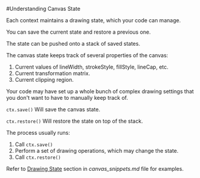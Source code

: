 #Understanding Canvas State

Each context maintains a drawing state, which your code can manage.

You can save the current state and restore a previous one.

The state can be pushed onto a stack of saved states.

The canvas state keeps track of several properties of the canvas:

  1. Current values of lineWidth, strokeStyle, fillStyle, lineCap, etc.
  2. Current transformation matrix.
  3. Current clipping region.

Your code may have set up a whole bunch of complex drawing settings that you don't want to have to manually keep track of.

`ctx.save()` Will save the canvas state.

`ctx.restore()` Will restore the state on top of the stack.

The process usually runs:
  1. Call `ctx.save()`
  2. Perform a set of drawing operations, which may change the state.
  3. Call `ctx.restore()`

Refer to [Drawing State](https://github.com/l4nk332/notebook/blob/master/HTML5_Canvas/canvas_snippets.md#drawing-state) section in *canvas_snippets.md* file for examples.
